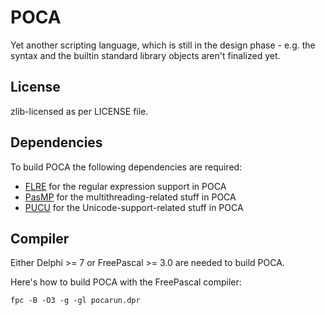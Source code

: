 # POCA

Yet another scripting language, which is still in the design phase - e.g. the syntax and the builtin standard library objects aren't finalized yet.

## License

zlib-licensed as per LICENSE file.

## Dependencies

To build POCA the following dependencies are required:

- [FLRE](https://github.com/BeRo1985/flre) for the regular expression support in POCA
- [PasMP](https://github.com/BeRo1985/pasmp) for the multithreading-related stuff in POCA
- [PUCU](https://github.com/BeRo1985/pucu) for the Unicode-support-related stuff in POCA

## Compiler

Either Delphi >= 7 or FreePascal >= 3.0 are needed to build POCA.

Here's how to build POCA with the FreePascal compiler:

    fpc -B -O3 -g -gl pocarun.dpr
    
